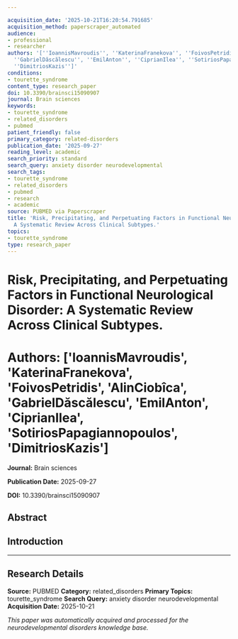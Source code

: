 ```yaml
---

acquisition_date: '2025-10-21T16:20:54.791685'
acquisition_method: paperscraper_automated
audience:
- professional
- researcher
authors: '[''IoannisMavroudis'', ''KaterinaFranekova'', ''FoivosPetridis'', ''AlinCiobîca'',
  ''GabrielDăscălescu'', ''EmilAnton'', ''CiprianIlea'', ''SotiriosPapagiannopoulos'',
  ''DimitriosKazis'']'
conditions:
- tourette_syndrome
content_type: research_paper
doi: 10.3390/brainsci15090907
journal: Brain sciences
keywords:
- tourette_syndrome
- related_disorders
- pubmed
patient_friendly: false
primary_category: related-disorders
publication_date: '2025-09-27'
reading_level: academic
search_priority: standard
search_query: anxiety disorder neurodevelopmental
search_tags:
- tourette_syndrome
- related_disorders
- pubmed
- research
- academic
source: PUBMED via Paperscraper
title: 'Risk, Precipitating, and Perpetuating Factors in Functional Neurological Disorder:
  A Systematic Review Across Clinical Subtypes.'
topics:
- tourette_syndrome
type: research_paper
---
```




# Risk, Precipitating, and Perpetuating Factors in Functional Neurological Disorder: A Systematic Review Across Clinical Subtypes.

# **Authors:** ['IoannisMavroudis', 'KaterinaFranekova', 'FoivosPetridis', 'AlinCiobîca', 'GabrielDăscălescu', 'EmilAnton', 'CiprianIlea', 'SotiriosPapagiannopoulos', 'DimitriosKazis']

**Journal:** Brain sciences

**Publication Date:** 2025-09-27

**DOI:** 10.3390/brainsci15090907

## Abstract

## Introduction

---

## Research Details

**Source:** PUBMED
**Category:** related_disorders
**Primary Topics:** tourette_syndrome
**Search Query:** anxiety disorder neurodevelopmental
**Acquisition Date:** 2025-10-21

*This paper was automatically acquired and processed for the neurodevelopmental disorders knowledge base.*
